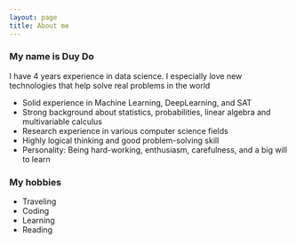 ```yaml
---
layout: page
title: About me
---
```


### My name is Duy Do
I have 4 years experience in data science. I especially love new technologies that help solve real problems in the world
+ Solid experience in Machine Learning, DeepLearning, and SAT
+ Strong background about statistics, probabilities, linear algebra and multivariable calculus
+ Research experience in various computer science fields
+ Highly logical thinking and good problem-solving skill
+ Personality: Being hard-working, enthusiasm, carefulness, and a big will to learn 

### My hobbies
+ Traveling
+ Coding
+ Learning
+ Reading
